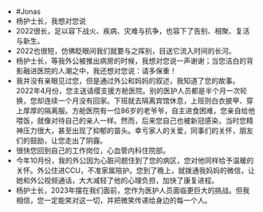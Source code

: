 - #Jonas
- 杨护士长，我想对您说
- 2022很长，足以容下战火、疾病、灾难与抗争，也容下了告别、相聚、复活与新生。
- 2022也很短，仿佛眨眼间我们就要与之挥别，目送它流入时间的长河。
- 杨护士长，等我外公被推出病房的时候，我想对您说一声谢谢；当您洁白的背影融进医院的人潮之中，我还想对您说：请多保重！
- 我并没有亲眼见过您，但是通过外公和妈妈的叙述，我知道了您的故事。2022年4月份，您主送请缨支援方舱医院。别的医护人员都是半个月一次轮换，您却连续一个月没有回家。下班就去隔离宾馆休息，上班则白衣披甲、穿上厚厚的隔离服。方舱医院有一位86岁的老爷爷，自主进食困难，您亲自给他喂饭，就像对待自己的亲人一样。然而，后来您自己也被新冠感染，当时您精神压力很大，甚至出现了抑郁的苗头。幸亏家人的关爱，同事们的关怀，朋友们的鼓励，让您走出了阴霾。
- 很快您回到自己的工作岗位，心血管内科住院部。
- 今年10月份，我的外公因为心脏问题住到了您的病区，您对他同样给予温暖的关怀。外公住进CCU，不准家属陪护。您到了晚上，就拨通我妈妈的微信，让她和外公视频通话，大大减轻了他的心理负担，加快了康复进程。
- 杨护士长，2023年摆在我们面前，您作为医护人员面临更巨大的挑战。但我相信，您一定能笑对这一切，并把微笑传递给身边的每一个人。
